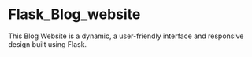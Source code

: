 # Flask_Blog_website
This Blog Website is a dynamic, a user-friendly interface and responsive design built using Flask. 
